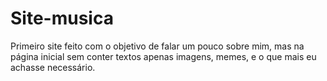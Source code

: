 # Site-musica
Primeiro site feito com o objetivo de falar um pouco sobre mim, mas na página inicial sem conter textos
apenas imagens, memes, e o que mais eu achasse necessário.

